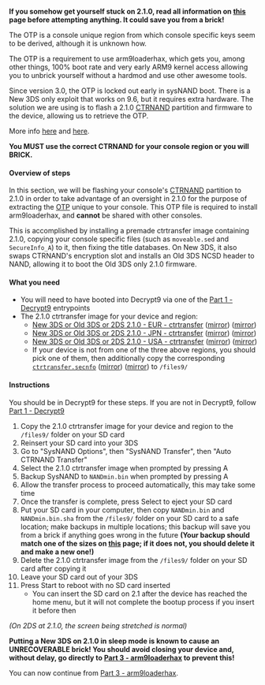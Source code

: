 **If you somehow get yourself stuck on 2.1.0, read all information on [this](../2.1.0-Stuck) page before attempting anything. It could save you from a brick!**

The OTP is a console unique region from which console specific keys seem to be derived, although it is unknown how.

The OTP is a requirement to use arm9loaderhax, which gets you, among other things, 100% boot rate and very early ARM9 kernel access allowing you to unbrick yourself without a hardmod and use other awesome tools.

Since version 3.0, the OTP is locked out early in sysNAND boot. There is a New 3DS only exploit that works on 9.6, but it requires extra hardware. The solution we are using is to flash a 2.1.0 [CTRNAND](https://www.3dbrew.org/wiki/Flash_Filesystem#CTR_partition) partition and firmware to the device, allowing us to retrieve the OTP.

More info [here](../OTP-Info) and [here](https://3dbrew.org/wiki/OTP_Registers).

**You MUST use the correct CTRNAND for your console region or you will BRICK.**

#### Overview of steps

In this section, we will be flashing your console's [CTRNAND](https://www.3dbrew.org/wiki/Flash_Filesystem#CTR_partition) partition to 2.1.0 in order to take advantage of an oversight in 2.1.0 for the purpose of extracting the [OTP](../OTP-Info) unique to your console. This OTP file is required to install arm9loaderhax, and **cannot** be shared with other consoles.

This is accomplished by installing a premade ctrtransfer image containing 2.1.0, copying your console specific files (such as `moveable.sed` and `SecureInfo_A`) to it, then fixing the title databases. On New 3DS, it also swaps CTRNAND's encryption slot and installs an Old 3DS NCSD header to NAND, allowing it to boot the Old 3DS only 2.1.0 firmware.

#### What you need

* You will need to have booted into Decrypt9 via one of the [Part 1 - Decrypt9](../Part-1-(Decrypt9)) entrypoints
* The 2.1.0 ctrtransfer image for your device and region:
  +    <a href="https://plailect.github.io/Guide/2.1.0-4E_ctrtransfer_o3ds.torrent" target="_blank">New 3DS or Old 3DS or 2DS 2.1.0 - EUR - ctrtransfer</a> ([mirror](https://mega.nz/#!ltsF3SwB!A_yQJ7TpkYD6OF38q4oes7dI1G3574v0wF_WXP8-_3E)) ([mirror](https://drive.google.com/open?id=0BzPfvjeuhqoDZnp3SjhGSVFYa3c))    
  +    <a href="https://plailect.github.io/Guide/2.1.0-4J_ctrtransfer_o3ds.torrent" target="_blank">New 3DS or Old 3DS or 2DS 2.1.0 - JPN - ctrtransfer</a> ([mirror](https://mega.nz/#!VhkGCQSQ!nnWrKUazSHRXIiPtGKCoDp9gT5yQDyo4J0x9TMNHJP4)) ([mirror](https://drive.google.com/open?id=0BzPfvjeuhqoDMzdLM3hyVnlsVWc))    
  +    <a href="https://plailect.github.io/Guide/2.1.0-4U_ctrtransfer_o3ds.torrent" target="_blank">New 3DS or Old 3DS or 2DS 2.1.0 - USA - ctrtransfer</a> ([mirror](https://mega.nz/#!FtshlJ5D!4GC-GUNhzzPefLGJA7wRIKaj8J-pbVQHFJFkx6MUaLA)) ([mirror](https://drive.google.com/open?id=0BzPfvjeuhqoDa2gwRHdKczMzbWs))
  +    If your device is not from one of the three above regions, you should pick one of them, then additionally copy the corresponding [`ctrtransfer.secnfo`](https://plailect.github.io/Guide/ctrtransfer.secnfo.torrent) ([mirror](https://mega.nz/#!lkVHTJxZ!WC0A44qlUQPFkAZXw-NoQFK0ahfzGgV24g9qGkUX5t4)) ([mirror](https://drive.google.com/open?id=0BzPfvjeuhqoDbXVFU2NVVExsRjA)) to `/files9/`

#### Instructions

You should be in Decrypt9 for these steps. If you are not in Decrypt9, follow [Part 1 - Decrypt9](../Part-1-(Decrypt9))

1. Copy the 2.1.0 ctrtransfer image for your device and region to the `/files9/` folder on your SD card
2. Reinsert your SD card into your 3DS
1. Go to "SysNAND Options", then "SysNAND Transfer", then "Auto CTRNAND Transfer"
2. Select the 2.1.0 ctrtransfer image when prompted by pressing A
2. Backup SysNAND to `NANDmin.bin` when prompted by pressing A
3. Allow the transfer process to proceed automatically, this may take some time
2. Once the transfer is complete, press Select to eject your SD card
3. Put your SD card in your computer, then copy `NANDmin.bin` and `NANDmin.bin.sha` from the `/files9/` folder on your SD card to a safe location; make backups in multiple locations; this backup will save you from a brick if anything goes wrong in the future **(Your backup should match one of the sizes on [this](../NAND-Size) page; if it does not, you should delete it and make a new one!)**
4. Delete the 2.1.0 ctrtransfer image from the `/files9/` folder on your SD card after copying it
5. Leave your SD card out of your 3DS
6. Press Start to reboot with no SD card inserted
    + You can insert the SD card on 2.1 after the device has reached the home menu, but it will not complete the bootup process if you insert it before then

*(On 2DS at 2.1.0, the screen being stretched is normal)*

**Putting a New 3DS on 2.1.0 in sleep mode is known to cause an UNRECOVERABLE brick! You should avoid closing your device and, without delay, go directly to [Part 3 - arm9loaderhax](../Part-3-(Decrypt9)) to prevent this!**

You can now continue from [Part 3 - arm9loaderhax](../Part-3-(arm9loaderhax)).
